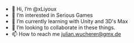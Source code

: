 - 👋 Hi, I’m @xLiyoux
- 👀 I’m interested in Serious Games
- 🌱 I’m currently learning with Unity and 3D's Max
- 💞️ I’m looking to collaborate in these things.
- 📫 How to reach me julian.wucherer@gmx.de

<!---
xLiyoux/xLiyoux is a ✨ special ✨ repository because its `README.md` (this file) appears on your GitHub profile.
You can click the Preview link to take a look at your changes.
--->

